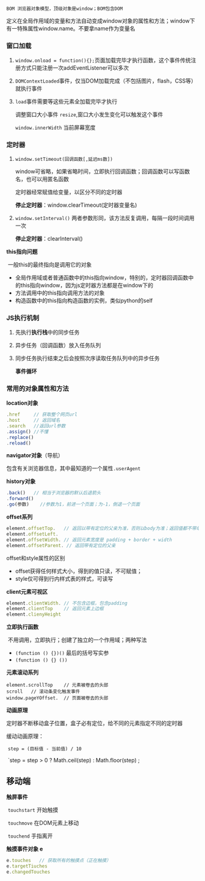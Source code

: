 	BOM	浏览器对象模型，顶级对象是window；BOM包含DOM

定义在全局作用域的变量和方法自动变成window对象的属性和方法；window下有一特殊属性window.name。不要拿name作为变量名

### 窗口加载

1. `window.onload = function(){};`页面加载完毕才执行函数，这个事件传统注册方式只能注册一次addEventListener可以多次

2. `DOMContextLoaded`事件，仅当DOM加载完成（不包括图片，flash，CSS等）就执行事件

3. `load`事件需要等这些元素全加载完毕才执行

   调整窗口大小事件 `resize`,窗口大小发生变化可以触发这个事件

   `window.innerWidth` 当前屏幕宽度

### 定时器

1. `window.setTimeout(回调函数[,延迟ms数])`

   window可省略，如果省略时间，立即执行回调函数；回调函数可以写函数名，也可以用匿名函数

   定时器经常赋值给变量，以区分不同的定时器

   **停止定时器**：window.clearTimeout(定时器变量名)

2. `window.setInterval()` 两者参数形同，该方法反复调用，每隔一段时间调用一次

   **停止定时器**：clearInterval()

**this指向问题**

​	一般this的最终指向是调用它的对象

- 全局作用域或者普通函数中的this指向window，特别的，定时器回调函数中的this指向window，因为js定时器方法都是在window下的
- 方法调用中的this指向调用方法的对象
- 构造函数中的this指向构造函数的实例，类似python的self

### JS执行机制

1. 先执行**执行栈**中的同步任务

2. 异步任务（回调函数）放入任务队列

3. 同步任务执行结束之后会按照次序读取任务队列中的异步任务

   **事件循环**

### 常用的对象属性和方法

**location对象**

```javascript
.href     // 获取整个网页url
.host     // 返回域名
.search   //返回url参数
.assign() //不懂
.replace()
.reload()
```

**navigator对象**（导航）

包含有关浏览器信息，其中最知道的一个属性`.userAgent`

**history对象**

```javascript
.back()   // 相当于浏览器的默认后退箭头
.forward()
.go(参数)    //参数为1，前进一个页面；为-1，倒退一个页面
```

**offset系列**

```javascript
element.offsetTop.   // 返回以带有定位的父亲为准，否则以body为准；返回值都不带单位
element.offsetLeft.  
element.offsetWidth. // 返回元素宽度是 padding + border + width
element.offsetParent. // 返回带有定位的父亲
```

offset和style属性的区别

- offset获得任何样式大小，得到的值只读，不可赋值；
- style仅可得到行内样式表的样式，可读写

**client元素可视区**

```javascript
element.clientWidth. // 不包含边框，包含padding
element.clientTop    // 返回元素上边框
element.clienyHeight 
```

**立即执行函数**

​	不用调用，立即执行；创建了独立的一个作用域；两种写法

- `(function () {})()`  最后的括号写实参
- `(function () {} ())`

**元素滚动系列**

```
element.scrollTop    // 元素被卷去的头部
scroll   // 滚动条变化触发事件
window.pageYOffset.  // 页面被卷去的头部
```

**动画原理**

​	定时器不断移动盒子位置，盒子必有定位，给不同的元素指定不同的定时器

 缓动动画原理：

​	`step = (目标值 - 当前值) / 10`

​	`step = step > 0 ? Math.ceil(step) : Math.floor(step) ;



## 移动端

**触屏事件**

​	`touchstart`  开始触摸

​	`touchmove`  在DOM元素上移动

​	`touchend`    手指离开

**触摸事件对象 e**

```javascript
e.touches   // 获取所有的触摸点（正在触摸）
e.targetTiuches
e.changedTouches
```









